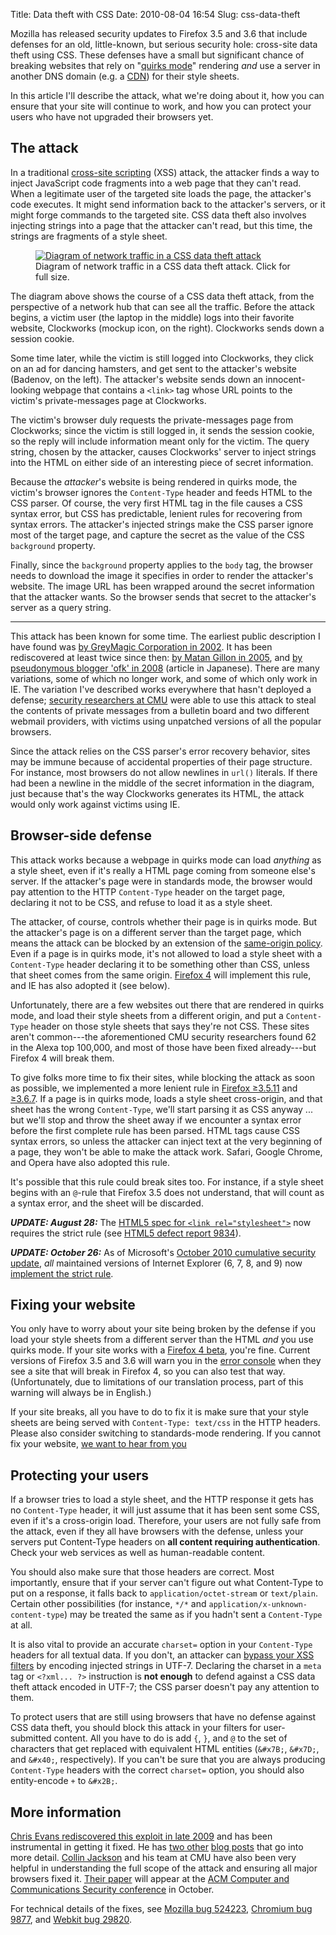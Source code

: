 Title: Data theft with CSS
Date: 2010-08-04 16:54
Slug: css-data-theft

Mozilla has released security updates to Firefox 3.5 and 3.6 that
include defenses for an old, little-known, but serious security hole:
cross-site data theft using CSS. These defenses have a small but
significant chance of breaking websites that rely on "[quirks mode][]"
rendering *and* use a server in another DNS domain (e.g. a [CDN][])
for their style sheets.

In this article I'll describe the attack, what we're doing about it,
how you can ensure that your site will continue to work, and how you
can protect your users who have not upgraded their browsers yet.

[quirks mode]: http://www.quirksmode.org/css/quirksmode.html
[CDN]: http://en.wikipedia.org/wiki/Content_delivery_network

<!--more-->

## The attack

In a traditional [cross-site scripting][] (XSS) attack, the attacker
finds a way to inject JavaScript code fragments into a web page that
they can't read. When a legitimate user of the targeted site loads the
page, the attacker's code executes. It might send information back to
the attacker's servers, or it might forge commands to the targeted
site.  CSS data theft also involves injecting strings into a page that
the attacker can't read, but this time, the strings are fragments of a
style sheet.

[cross-site scripting]: https://www.owasp.org/index.php/Cross-site_Scripting_%28XSS%29

<figure class="aligncenter">
<a href="steps.png"><img src="steps-thumb.png"
  alt="Diagram of network traffic in a CSS data theft attack"
  title="Diagram of network traffic in a CSS data theft attack.
  Click for full size."></a>
<figcaption>Diagram of network traffic in a CSS data theft attack.  Click for
full size.</figcaption>
</figure>

The diagram above shows the course of a CSS data theft attack, from
the perspective of a network hub that can see all the traffic. Before
the attack begins, a victim user (the laptop in the middle) logs into
their favorite website, Clockworks (mockup icon, on the
right). Clockworks sends down a session cookie.

Some time later, while the victim is still logged into Clockworks,
they click on an ad for dancing hamsters, and get sent to the
attacker's website (Badenov, on the left). The attacker's website
sends down an innocent-looking webpage that contains a `<link>` tag
whose URL points to the victim's private-messages page at Clockworks.

The victim's browser duly requests the private-messages page from
Clockworks; since the victim is still logged in, it sends the session
cookie, so the reply will include information meant only for the
victim.  The query string, chosen by the attacker, causes Clockworks'
server to inject strings into the HTML on either side of an
interesting piece of secret information.

Because the *attacker*'s website is being rendered in quirks mode, the
victim's browser ignores the `Content-Type` header and feeds HTML to
the CSS parser. Of course, the very first HTML tag in the file causes
a CSS syntax error, but CSS has predictable, lenient rules for
recovering from syntax errors. The attacker's injected strings make
the CSS parser ignore most of the target page, and capture the secret
as the value of the CSS `background` property.

Finally, since the `background` property applies to the `body` tag,
the browser needs to download the image it specifies in order to
render the attacker's website. The image URL has been wrapped around
the secret information that the attacker wants. So the browser sends
that secret to the attacker's server as a query string.

----

This attack has been known for some time. The earliest public
description I have found was
[by GreyMagic Corporation in 2002][cssxss02]. It has been rediscovered
at least twice since then: [by Matan Gillon in 2005][cssxss05], and
[by pseudonymous blogger 'ofk' in 2008][cssxss08] (article in
Japanese). There are many variations, some of which no longer work,
and some of which only work in IE. The variation I've described works
everywhere that hasn't deployed a defense;
[security researchers at CMU][] were able to use this attack to steal
the contents of private messages from a bulletin board and two
different webmail providers, with victims using unpatched versions of
all the popular browsers.

[cssxss02]: https://web.archive.org/web/20040411201211/http://www.greymagic.com/security/advisories/gm004-ie/
[cssxss05]: http://www.hacker.co.il/security/ie/css_import.html
[cssxss08]: http://d.hatena.ne.jp/ofk/20081111/1226407593
[security researchers at CMU]: https://research.owlfolio.org/pubs/2010-protecting.pdf

Since the attack relies on the CSS parser's error recovery behavior,
sites may be immune because of accidental properties of their page
structure. For instance, most browsers do not allow newlines in
`url()` literals. If there had been a newline in the middle of the
secret information in the diagram, just because that's the way
Clockworks generates its HTML, the attack would only work against
victims using IE.

## Browser-side defense

This attack works because a webpage in quirks mode can load *anything*
as a style sheet, even if it's really a HTML page coming from someone
else's server. If the attacker's page were in standards mode, the
browser would pay attention to the HTTP `Content-Type` header on the
target page, declaring it not to be CSS, and refuse to load it as a
style sheet.

The attacker, of course, controls whether their page is in quirks
mode.  But the attacker's page is on a different server than the
target page, which means the attack can be blocked by an extension of
the [same-origin policy][]. Even if a page is in quirks mode, it's not
allowed to load a style sheet with a `Content-Type` header declaring
it to be something other than CSS, unless that sheet comes from the
same origin. [Firefox 4][] will implement this rule, and IE has also
adopted it (see below).

[same-origin policy]: http://taossa.com/index.php/2007/02/08/same-origin-policy/
[Firefox 4]: https://blog.mozilla.org/blog/2010/05/10/firefox-4-vision-fast-powerful-and-empowering/

Unfortunately, there are a few websites out there that are rendered in
quirks mode, and load their style sheets from a different origin, and
put a `Content-Type` header on those style sheets that says they're
not CSS. These sites aren't common---the aforementioned CMU security
researchers found 62 in the Alexa top 100,000, and most of those have
been fixed already---but Firefox 4 will break them.

To give folks more time to fix their sites, while blocking the attack
as soon as possible, we implemented a more lenient rule in
[Firefox ≥3.5.11][ff35] and [≥3.6.7][ff36]. If a page is in quirks
mode, loads a style sheet cross-origin, and that sheet has the wrong
`Content-Type`, we'll start parsing it as CSS anyway ... but we'll
stop and throw the sheet away if we encounter a syntax error before
the first complete rule has been parsed. HTML tags cause CSS syntax
errors, so unless the attacker can inject text at the very beginning
of a page, they won't be able to make the attack work. Safari, Google
Chrome, and Opera have also adopted this rule.

[ff35]: https://ftp.mozilla.org/pub/mozilla.org/firefox/releases/3.5.19/
[ff36]: https://ftp.mozilla.org/pub/mozilla.org/firefox/releases/3.6.28/

It's possible that this rule could break sites too. For instance, if a
style sheet begins with an `@`-rule that Firefox 3.5 does not
understand, that will count as a syntax error, and the sheet will be
discarded.

***UPDATE: August 28:*** The
[HTML5 spec for `<link rel="stylesheet">`](https://html.spec.whatwg.org/multipage/semantics.html#link-type-stylesheet)
now requires the strict rule (see
[HTML5 defect report 9834](https://www.w3.org/Bugs/Public/show_bug.cgi?id=9834)).

***UPDATE: October 26:*** As of Microsoft's
[October 2010 cumulative security update][ie-oct-2010], *all*
maintained versions of Internet Explorer (6, 7, 8, and 9) now
[implement the strict rule][ie-mime-post].

[ie-oct-2010]: http://www.microsoft.com/technet/security/bulletin/ms10-071.mspx
[ie-mime-post]: http://blogs.msdn.com/b/ie/archive/2010/10/26/mime-handling-changes-in-internet-explorer.aspx

## Fixing your website

You only have to worry about your site being broken by the defense if
you load your style sheets from a different server than the HTML *and*
you use quirks mode. If your site works with a [Firefox 4 beta][],
you're fine. Current versions of Firefox 3.5 and 3.6 will warn you in
the [error console][] when they see a site that will break in Firefox
4, so you can also test that way. (Unfortunately, due to limitations
of our translation process, part of this warning will always be in
English.)

[Firefox 4 beta]: https://ftp.mozilla.org/pub/mozilla.org/firefox/releases/4.0b2/
[error console]: https://developer.mozilla.org/en-US/docs/Error_Console

If your site breaks, all you have to do to fix it is make sure that
your style sheets are being served with `Content-Type: text/css` in
the HTTP headers. Please also consider switching to standards-mode
rendering. If you cannot fix your website,
[we want to hear from you](https://bugzilla.mozilla.org/enter_bug.cgi?product=Core&component=Style+System+%28CSS%29&blocked=524223)

## Protecting your users

If a browser tries to load a style sheet, and the HTTP response it
gets has no `Content-Type` header, it will just assume that it has
been sent some CSS, even if it's a cross-origin load. Therefore, your
users are not fully safe from the attack, even if they all have
browsers with the defense, unless your servers put Content-Type
headers on **all content requiring authentication**. Check your web
services as well as human-readable content.

You should also make sure that those headers are correct. Most
importantly, ensure that if your server can't figure out what
Content-Type to put on a response, it falls back to
`application/​octet-stream` or `text/​plain`. Certain other
possibilities (for instance, `*/*` and
`application/​x-unknown-content-type`) may be treated the same as if
you hadn't sent a `Content-Type` at all.

It is also vital to provide an accurate `charset=` option in your
`Content-Type` headers for all textual data. If you don't, an attacker
can [bypass your XSS filters][] by encoding injected strings in UTF-7.
Declaring the charset in a `meta` tag or `<?xml... ?>` instruction is
**not enough** to defend against a CSS data theft attack encoded in
UTF-7; the CSS parser doesn't pay any attention to them.

[bypass your XSS filters]:
http://openmya.hacker.jp/hasegawa/security/utf7cs.html

To protect users that are still using browsers that have no defense
against CSS data theft, you should block this attack in your filters
for user-submitted content. All you have to do is add `{`, `}`, and
`@` to the set of characters that get replaced with equivalent HTML
entities (`&#x7B;`, `&#x7D;`, and `&#x40;`, respectively). If you can't be sure that
you are always producing `Content-Type` headers with the correct
`charset=` option, you should also entity-encode `+` to `&#x2B;`.

## More information

[Chris Evans rediscovered this exploit in late 2009](http://scarybeastsecurity.blogspot.com/2009/12/generic-cross-browser-cross-domain.html)
and has been instrumental in getting it fixed. He has
[two other](http://scarybeastsecurity.blogspot.com/2010/07/firefox-fixes-css-based-cross-origin.html)
[blog posts](http://scarybeastsecurity.blogspot.com/2010/08/internet-explorer-considered-harmful.html)
that go into more
detail. [Collin Jackson](http://mayscript.com/blog/collinj/end-near-cross-origin-css-attacks)
and his team at CMU have also been very helpful in understanding the
full scope of the attack and ensuring all major browsers fixed it.
[Their paper](https://research.owlfolio.org/pubs/2010-protecting.pdf) will appear at the
[ACM Computer and Communications Security conference](http://www.sigsac.org/ccs/CCS2010/)
in October.

For technical details of the fixes, see
[Mozilla bug 524223](https://bugzilla.mozilla.org/show_bug.cgi?id=524223),
[Chromium bug 9877](http://code.google.com/p/chromium/issues/detail?id=9877),
and [Webkit bug 29820](https://bugs.webkit.org/show_bug.cgi?id=29820).

